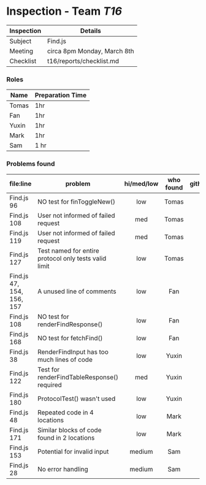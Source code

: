 # Inspection - Team *T16* 
 
| Inspection | Details |
| ----- | ----- |
| Subject | Find.js |
| Meeting | circa 8pm Monday, March 8th |
| Checklist | t16/reports/checklist.md |

### Roles

| Name | Preparation Time |
| ---- | ---- |
| Tomas | 1hr |
| Fan | 1hr |
| Yuxin | 1hr |
| Mark | 1hr |
| Sam | 1 hr |

### Problems found

| file:line | problem | hi/med/low | who found | github#  |
| --- | --- | :---: | :---: | --- |
| Find.js 96| NO test for finToggleNew() |low|Tomas | |
| Find.js 108 | User not informed of failed request |med |Tomas | |
| Find.js 119 | User not informed of failed request |med |Tomas | |
| Find.js 127 | Test named for entire protocol only tests valid limit| low | Tomas| |
| Find.js 47, 154, 156, 157  | A unused line of comments| low | Fan| |
| Find.js 108 | NO test for renderFindResponse()| low | Fan| |
| Find.js 168 | NO test for fetchFind()| low | Fan| |
| Find.js 38 | RenderFindInput has too much lines of code | low | Yuxin| |
| Find.js 122| Test for renderFindTableResponse() required |med| Yuxin | |
| Find.js 180| ProtocolTest() wasn't used |low| Yuxin | |
| Find.js 48| Repeated code in 4 locations |low| Mark | |
| Find.js 171| Similar blocks of code found in 2 locations |low| Mark | |
| Find.js 153| Potential for invalid input | medium | Sam | |
| Find.js 28 | No error handling | medium | Sam ||

